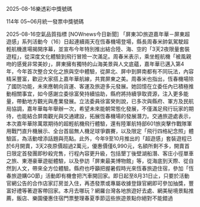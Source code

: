 
2025-08-16樂透彩中獎號碼

                                
114年 05~06月統一發票中獎號碼
                             
2025-08-16空氣品質指標
                              [NOWnews今日新聞] 「屏東3D旅遊嘉年華－屏東超遊感」系列活動今（16）日起連續兩天在恆春機場登場，縣長周春米帥氣駕駛超輕航機進場揭開序幕，並宣布今年特別推出結合陸、海、空的「3天2夜限量套裝遊程」，從深度文化體驗到飛行冒險一次滿足。周春米表示，乘坐輕航機「被風親吻的感覺非常美妙」，屏東擁有獨特的山海美景與人文底蘊，嘉年華已邁入第4年，今年首次整合文化之旅與空中體驗，從屏北、屏中到屏南都有不同玩法，內容精采豐富，歡迎大家搭上嘉年華航線，共賞屏東之美。周春米也指出，恆春機場除了國防功能，未來應朝向貨運、客運及旅遊多元發展。她回憶在立委任內已積極推動相關事宜，如今感謝立委徐富癸持續協助，縣府將持續爭取資源，注入更多能量，帶動地方觀光與產業發展。立法委員徐富癸則說，已多次與縣府、軍方及民航局協調，嘉年華每年舉辦一次，希望未來能朝常態化發展，不僅滿足飛行玩家的期待，也能結合屏南觀光與交通建設，拓展恆春機場的發展潛力。交通旅遊處表示，本次嘉年華除萬眾期待的超輕航機飛行體驗，還有陸軍航特部601旅突擊作戰隊軍用戰鬥直升機展示、全台首屆無人機足球爭霸賽，以及限定「飛行四格紀念照」體驗區，為活動增添話題與亮點。此外，今年9至10月推出的「超遊感」套裝遊程已於6月開賣，3天2夜原價超過2萬元，優惠價僅6,990元，名額所剩不多，開賣首日限定首發團即秒殺完售，行程內容更升級，包括墾丁後壁湖船潛、客庄小徑單車之旅、東港豪華遊艇體驗，以及參訪「屏東最美博物館」等，從海底到天際、從自然到人文，帶來全方位體驗。縣府也呼籲把握暑假時光來恆春旅遊住宿，參加「恆春旅遊購GO節」活動即有機會把汽車開回家。即日起至8月31日止，只要於活動官網公告的合作店家訂房並入住，再憑發票或專屬收據登錄官網即可參加抽獎，豐富好禮等著遊客帶回家。本月去哪玩？網羅台灣各地旅遊好去處、網美秘境景點推薦，飯店、樂園優惠住宿門票整理春夏季節這些旅遊景點你絕對不能錯過